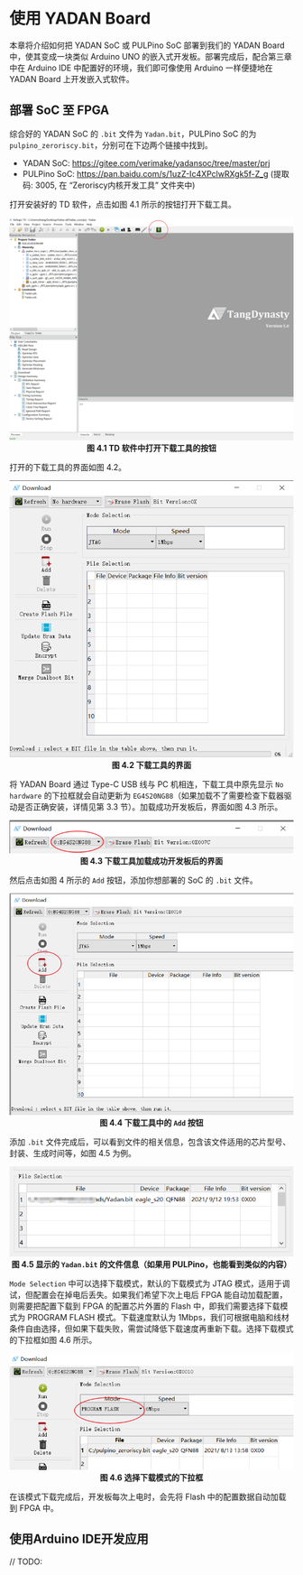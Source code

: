 # 使用 YADAN Board  
  
本章将介绍如何把 YADAN SoC 或 PULPino SoC 部署到我们的 YADAN Board 中，使其变成一块类似 Arduino UNO 的嵌入式开发板。部署完成后，配合第三章中在 Arduino IDE 中配置好的环境，我们即可像使用 Arduino 一样便捷地在 YADAN Board 上开发嵌入式软件。  
  
## 部署 SoC 至 FPGA  

综合好的 YADAN SoC 的 `.bit` 文件为 `Yadan.bit`，PULPino SoC 的为 `pulpino_zeroriscy.bit`，分别可在下边两个链接中找到。  
  
+ YADAN SoC: https://gitee.com/verimake/yadansoc/tree/master/prj
+ PULPino SoC: https://pan.baidu.com/s/1uzZ-Ic4XPclwRXgk5f-Z_g (提取码: 3005, 在 “Zeroriscy内核开发工具” 文件夹中)
  
打开安装好的 TD 软件，点击如图 4.1 所示的按钮打开下载工具。
  
**<center>![图 4.1 TD 软件中打开下载工具的按钮](imgs/img_04_01.png)  
图 4.1 TD 软件中打开下载工具的按钮</center>** 
  
打开的下载工具的界面如图 4.2。  
**<center>![图 4.2 下载工具的界面](imgs/img_04_02.png)  
图 4.2 下载工具的界面</center>** 
  
将 YADAN Board 通过 Type-C USB 线与 PC 机相连，下载工具中原先显示 `No hardware` 的下拉框就会自动更新为 `EG4S20NG88`（如果加载不了需要检查下载器驱动是否正确安装，详情见第 3.3 节）。加载成功开发板后，界面如图 4.3 所示。  
  
**<center>![图 4.3 下载工具加载成功开发板后的界面](imgs/img_04_03.png)  
图 4.3 下载工具加载成功开发板后的界面</center>** 
  
然后点击如图 4 所示的 `Add` 按钮，添加你想部署的 SoC 的 `.bit` 文件。
  
**<center>![图 4.4 下载工具中的 `Add` 按钮](imgs/img_04_04.png)  
图 4.4 下载工具中的 `Add` 按钮</center>**
  
添加 `.bit` 文件完成后，可以看到文件的相关信息，包含该文件适用的芯片型号、封装、生成时间等，如图 4.5 为例。  
  
**<center>![图 4.5 显示的 `Yadan.bit` 的文件信息（如果用 PULPino，也能看到类似的内容）](imgs/img_04_05.png)  
图 4.5 显示的 `Yadan.bit` 的文件信息（如果用 PULPino，也能看到类似的内容）</center>**

`Mode Selection` 中可以选择下载模式，默认的下载模式为 JTAG 模式，适用于调试，但配置会在掉电后丢失。如果我们希望下次上电后 FPGA 能自动加载配置，则需要把配置下载到 FPGA 的配置芯片外置的 Flash 中，即我们需要选择下载模式为 PROGRAM FLASH 模式。下载速度默认为 1Mbps，我们可根据电脑和线材条件自由选择，但如果下载失败，需尝试降低下载速度再重新下载。选择下载模式的下拉框如图 4.6 所示。

**<center>![图 4.6 选择下载模式的下拉框](imgs/img_04_06.png)  
图 4.6 选择下载模式的下拉框</center>**
  
在该模式下载完成后，开发板每次上电时，会先将 Flash 中的配置数据自动加载到 FPGA 中。  
  
## 使用Arduino IDE开发应用  
  
// TODO:  
  